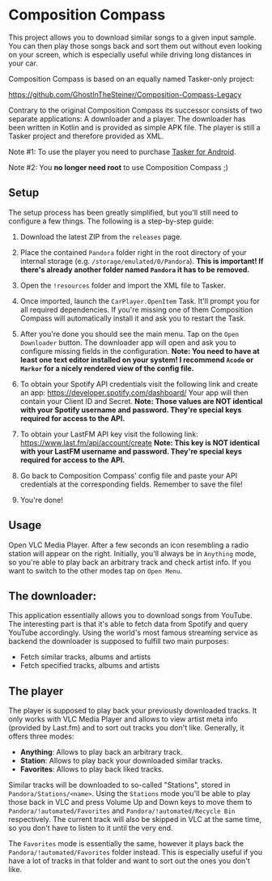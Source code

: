 # Composition Compass

This project allows you to download similar songs to a given input sample. You can then play those songs back and sort them out without even looking on your screen, which is especially useful while driving long distances in your car.

Composition Compass is based on an equally named Tasker-only project:

https://github.com/GhostInTheSteiner/Composition-Compass-Legacy

Contrary to the original Composition Compass its successor consists of two separate applications: A downloader and a player. The downloader has been written in Kotlin and is provided as simple APK file. The player is still a Tasker project and therefore provided as XML.

Note #1: To use the player you need to purchase [Tasker for Android](https://play.google.com/store/apps/details?id=net.dinglisch.android.taskerm).

Note #2: You **no longer need root** to use Composition Compass ;)


## Setup

The setup process has been greatly simplified, but you'll still need to configure a few things. The following is a step-by-step guide:

1. Download the latest ZIP from the `releases` page.

2. Place the contained `Pandora` folder right in the root directory of your internal storage (e.g. `/storage/emulated/0/Pandora`). **This is important! If there's already another folder named `Pandora` it has to be removed.**

3. Open the `!resources` folder and import the XML file to Tasker.

4. Once imported, launch the `CarPlayer.OpenItem` Task. It'll prompt you for all required dependencies. If you're missing one of them Composition Compass will automatically install it and ask you to restart the Task.

5. After you're done you should see the main menu. Tap on the `Open Downloader` button. The downloader app will open and ask you to configure missing fields in the configuration. **Note: You need to have at least one text editor installed on your system! I recommend `Acode` or `Markor` for a nicely rendered view of the config file.**

6. To obtain your Spotify API credentials visit the following link and create an app:
https://developer.spotify.com/dashboard/
Your app will then contain your Client ID and Secret. **Note: Those values are NOT identical with your Spotify username and password. They're special keys required for access to the API.**

7. To obtain your LastFM API key visit the following link:
https://www.last.fm/api/account/create
**Note: This key is NOT identical with your LastFM username and password. They're special keys required for access to the API.**

8. Go back to Composition Compass' config file and paste your API credentials at the corresponding fields. Remember to save the file!

9. You're done!


## Usage

Open VLC Media Player. After a few seconds an icon resembling a radio station will appear on the right. Initially, you'll always be in `Anything` mode, so you're able to play back an arbitrary track and check artist info. If you want to switch to the other modes tap on `Open Menu`.


## The downloader:

This application essentially allows you to download songs from YouTube. The interesting part is that it's able to fetch data from Spotify and query YouTube accordingly. Using the world's most famous streaming service as backend the downloader is supposed to fulfill two main purposes:

- Fetch similar tracks, albums and artists
- Fetch specified tracks, albums and artists

## The player

The player is supposed to play back your previously downloaded tracks. It only works with VLC Media Player and allows to view artist meta info (provided by Last.fm) and to sort out tracks you don't like. Generally, it offers three modes:

- **Anything**: Allows to play back an arbitrary track.
- **Station**: Allows to play back your downloaded similar tracks.
- **Favorites**: Allows to play back liked tracks.

Similar tracks will be downloaded to so-called "Stations", stored in `Pandora/Stations/<name>`. Using the `Stations` mode you'll be able to play those back in VLC and press Volume Up and Down keys to move them to `Pandora/!automated/Favorites` and `Pandora/!automated/Recycle Bin` respectively. The current track will also be skipped in VLC at the same time, so you don't have to listen to it until the very end.

The `Favorites` mode is essentially the same, however it plays back the `Pandora/!automated/Favorites` folder instead. This is especially useful if you have a lot of tracks in that folder and want to sort out the ones you don't like.

